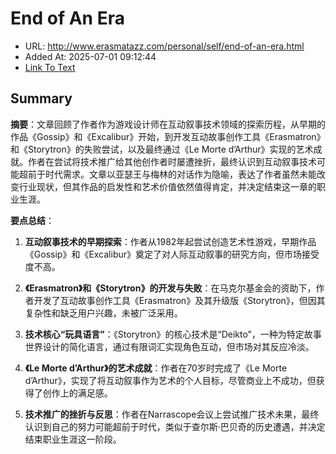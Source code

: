 # End of An Era
- URL: http://www.erasmatazz.com/personal/self/end-of-an-era.html
- Added At: 2025-07-01 09:12:44
- [Link To Text](2025-07-01-end-of-an-era_raw.md)

## Summary
**摘要**：文章回顾了作者作为游戏设计师在互动叙事技术领域的探索历程，从早期的作品《Gossip》和《Excalibur》开始，到开发互动故事创作工具《Erasmatron》和《Storytron》的失败尝试，以及最终通过《Le Morte d’Arthur》实现的艺术成就。作者在尝试将技术推广给其他创作者时屡遭挫折，最终认识到互动叙事技术可能超前于时代需求。文章以亚瑟王与梅林的对话作为隐喻，表达了作者虽然未能改变行业现状，但其作品的启发性和艺术价值依然值得肯定，并决定结束这一章的职业生涯。

**要点总结**：  
1. **互动叙事技术的早期探索**：作者从1982年起尝试创造艺术性游戏，早期作品《Gossip》和《Excalibur》奠定了对人际互动叙事的研究方向，但市场接受度不高。  

2. **《Erasmatron》和《Storytron》的开发与失败**：在马克尔基金会的资助下，作者开发了互动故事创作工具《Erasmatron》及其升级版《Storytron》，但因其复杂性和缺乏用户兴趣，未被广泛采用。  

3. **技术核心“玩具语言”**：《Storytron》的核心技术是“Deikto”，一种为特定故事世界设计的简化语言，通过有限词汇实现角色互动，但市场对其反应冷淡。  

4. **《Le Morte d’Arthur》的艺术成就**：作者在70岁时完成了《Le Morte d’Arthur》，实现了将互动叙事作为艺术的个人目标，尽管商业上不成功，但获得了创作上的满足感。  

5. **技术推广的挫折与反思**：作者在Narrascope会议上尝试推广技术未果，最终认识到自己的努力可能超前于时代，类似于查尔斯·巴贝奇的历史遭遇，并决定结束职业生涯这一阶段。
